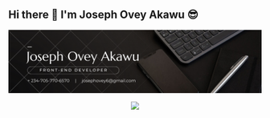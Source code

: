 ## Hi there 👋 I'm Joseph Ovey Akawu 😎
<img src="banner.png">

<p align="center">
  <a href="https://skillicons.dev">
    <img src="https://skillicons.dev/icons?i=html,css,js,bootstrap,git,react" />
  </a>
</p>
<!--
**joeyovey/joeyovey** is a ✨ _special_ ✨ repository because its `README.md` (this file) appears on your GitHub profile.

Here are some ideas to get you started:

- 🔭 I’m currently working on ...
- 🌱 I’m currently learning ...
- 👯 I’m looking to collaborate on ...
- 🤔 I’m looking for help with ...
- 💬 Ask me about ...
- 📫 How to reach me: ...
- 😄 Pronouns: ...
- ⚡ Fun fact: ...
-->
